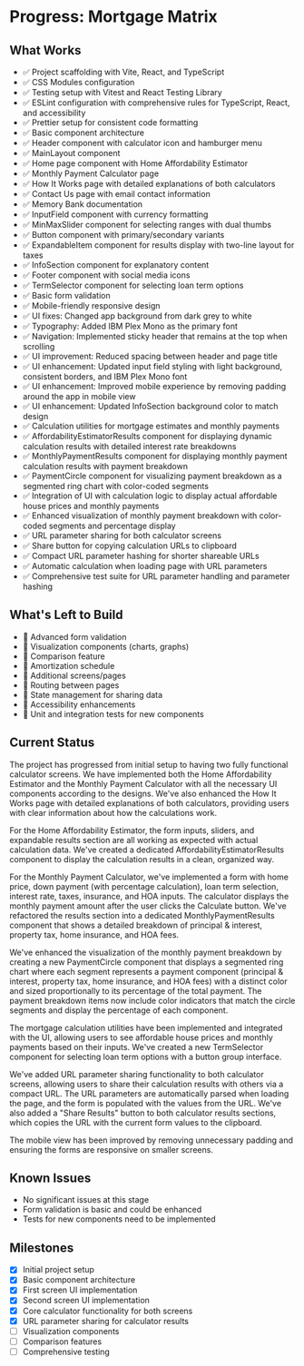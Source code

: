 # Progress: Mortgage Matrix

## What Works
- ✅ Project scaffolding with Vite, React, and TypeScript
- ✅ CSS Modules configuration
- ✅ Testing setup with Vitest and React Testing Library
- ✅ ESLint configuration with comprehensive rules for TypeScript, React, and accessibility
- ✅ Prettier setup for consistent code formatting
- ✅ Basic component architecture
- ✅ Header component with calculator icon and hamburger menu
- ✅ MainLayout component
- ✅ Home page component with Home Affordability Estimator
- ✅ Monthly Payment Calculator page
- ✅ How It Works page with detailed explanations of both calculators
- ✅ Contact Us page with email contact information
- ✅ Memory Bank documentation
- ✅ InputField component with currency formatting
- ✅ MinMaxSlider component for selecting ranges with dual thumbs
- ✅ Button component with primary/secondary variants
- ✅ ExpandableItem component for results display with two-line layout for taxes
- ✅ InfoSection component for explanatory content
- ✅ Footer component with social media icons
- ✅ TermSelector component for selecting loan term options
- ✅ Basic form validation
- ✅ Mobile-friendly responsive design
- ✅ UI fixes: Changed app background from dark grey to white
- ✅ Typography: Added IBM Plex Mono as the primary font
- ✅ Navigation: Implemented sticky header that remains at the top when scrolling
- ✅ UI improvement: Reduced spacing between header and page title
- ✅ UI enhancement: Updated input field styling with light background, consistent borders, and IBM Plex Mono font
- ✅ UI enhancement: Improved mobile experience by removing padding around the app in mobile view
- ✅ UI enhancement: Updated InfoSection background color to match design
- ✅ Calculation utilities for mortgage estimates and monthly payments
- ✅ AffordabilityEstimatorResults component for displaying dynamic calculation results with detailed interest rate breakdowns
- ✅ MonthlyPaymentResults component for displaying monthly payment calculation results with payment breakdown
- ✅ PaymentCircle component for visualizing payment breakdown as a segmented ring chart with color-coded segments
- ✅ Integration of UI with calculation logic to display actual affordable house prices and monthly payments
- ✅ Enhanced visualization of monthly payment breakdown with color-coded segments and percentage display
- ✅ URL parameter sharing for both calculator screens
- ✅ Share button for copying calculation URLs to clipboard
- ✅ Compact URL parameter hashing for shorter shareable URLs
- ✅ Automatic calculation when loading page with URL parameters
- ✅ Comprehensive test suite for URL parameter handling and parameter hashing

## What's Left to Build
- 🔲 Advanced form validation
- 🔲 Visualization components (charts, graphs)
- 🔲 Comparison feature
- 🔲 Amortization schedule
- 🔲 Additional screens/pages
- 🔲 Routing between pages
- 🔲 State management for sharing data
- 🔲 Accessibility enhancements
- 🔲 Unit and integration tests for new components

## Current Status
The project has progressed from initial setup to having two fully functional calculator screens. We have implemented both the Home Affordability Estimator and the Monthly Payment Calculator with all the necessary UI components according to the designs. We've also enhanced the How It Works page with detailed explanations of both calculators, providing users with clear information about how the calculations work.

For the Home Affordability Estimator, the form inputs, sliders, and expandable results section are all working as expected with actual calculation data. We've created a dedicated AffordabilityEstimatorResults component to display the calculation results in a clean, organized way.

For the Monthly Payment Calculator, we've implemented a form with home price, down payment (with percentage calculation), loan term selection, interest rate, taxes, insurance, and HOA inputs. The calculator displays the monthly payment amount after the user clicks the Calculate button. We've refactored the results section into a dedicated MonthlyPaymentResults component that shows a detailed breakdown of principal & interest, property tax, home insurance, and HOA fees.

We've enhanced the visualization of the monthly payment breakdown by creating a new PaymentCircle component that displays a segmented ring chart where each segment represents a payment component (principal & interest, property tax, home insurance, and HOA fees) with a distinct color and sized proportionally to its percentage of the total payment. The payment breakdown items now include color indicators that match the circle segments and display the percentage of each component.

The mortgage calculation utilities have been implemented and integrated with the UI, allowing users to see affordable house prices and monthly payments based on their inputs. We've created a new TermSelector component for selecting loan term options with a button group interface.

We've added URL parameter sharing functionality to both calculator screens, allowing users to share their calculation results with others via a compact URL. The URL parameters are automatically parsed when loading the page, and the form is populated with the values from the URL. We've also added a "Share Results" button to both calculator results sections, which copies the URL with the current form values to the clipboard.

The mobile view has been improved by removing unnecessary padding and ensuring the forms are responsive on smaller screens.

## Known Issues
- No significant issues at this stage
- Form validation is basic and could be enhanced
- Tests for new components need to be implemented

## Milestones
- [x] Initial project setup
- [x] Basic component architecture
- [x] First screen UI implementation
- [x] Second screen UI implementation
- [x] Core calculator functionality for both screens
- [x] URL parameter sharing for calculator results
- [ ] Visualization components
- [ ] Comparison features
- [ ] Comprehensive testing
